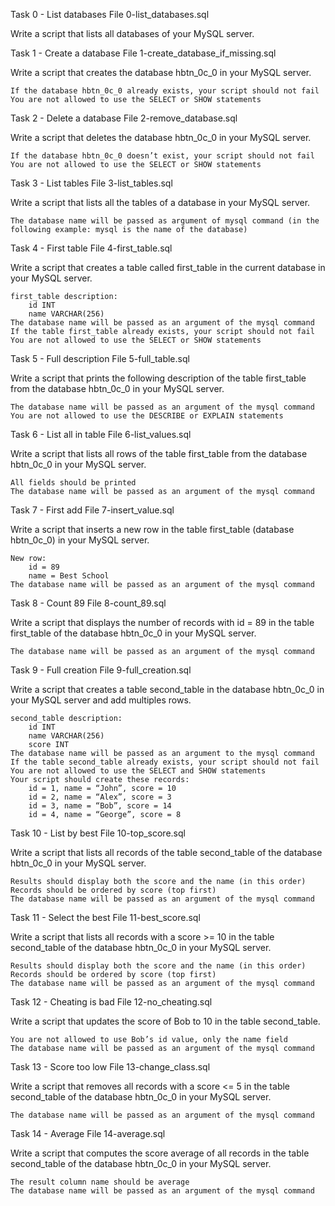 Task 0 - List databases
    File 0-list_databases.sql

Write a script that lists all databases of your MySQL server.

Task 1 - Create a database
    File 1-create_database_if_missing.sql

Write a script that creates the database hbtn_0c_0 in your MySQL server.

    If the database hbtn_0c_0 already exists, your script should not fail
    You are not allowed to use the SELECT or SHOW statements

Task 2 - Delete a database
    File 2-remove_database.sql

Write a script that deletes the database hbtn_0c_0 in your MySQL server.

    If the database hbtn_0c_0 doesn’t exist, your script should not fail
    You are not allowed to use the SELECT or SHOW statements

Task 3 - List tables
    File 3-list_tables.sql

Write a script that lists all the tables of a database in your MySQL server.

    The database name will be passed as argument of mysql command (in the following example: mysql is the name of the database)

Task 4 - First table
    File 4-first_table.sql

Write a script that creates a table called first_table in the current database in your MySQL server.

    first_table description:
        id INT
        name VARCHAR(256)
    The database name will be passed as an argument of the mysql command
    If the table first_table already exists, your script should not fail
    You are not allowed to use the SELECT or SHOW statements

Task 5 - Full description
    File 5-full_table.sql

Write a script that prints the following description of the table first_table from the database hbtn_0c_0 in your MySQL server.

    The database name will be passed as an argument of the mysql command
    You are not allowed to use the DESCRIBE or EXPLAIN statements

Task 6 - List all in table
    File 6-list_values.sql

Write a script that lists all rows of the table first_table from the database hbtn_0c_0 in your MySQL server.

    All fields should be printed
    The database name will be passed as an argument of the mysql command

Task 7 - First add
    File 7-insert_value.sql

Write a script that inserts a new row in the table first_table (database hbtn_0c_0) in your MySQL server.

    New row:
        id = 89
        name = Best School
    The database name will be passed as an argument of the mysql command

Task 8 - Count 89
    File 8-count_89.sql

Write a script that displays the number of records with id = 89 in the table first_table of the database hbtn_0c_0 in your MySQL server.

    The database name will be passed as an argument of the mysql command

Task 9 - Full creation
    File 9-full_creation.sql

Write a script that creates a table second_table in the database hbtn_0c_0 in your MySQL server and add multiples rows.

    second_table description:
        id INT
        name VARCHAR(256)
        score INT
    The database name will be passed as an argument to the mysql command
    If the table second_table already exists, your script should not fail
    You are not allowed to use the SELECT and SHOW statements
    Your script should create these records:
        id = 1, name = “John”, score = 10
        id = 2, name = “Alex”, score = 3
        id = 3, name = “Bob”, score = 14
        id = 4, name = “George”, score = 8

Task 10 - List by best
    File 10-top_score.sql

Write a script that lists all records of the table second_table of the database hbtn_0c_0 in your MySQL server.

    Results should display both the score and the name (in this order)
    Records should be ordered by score (top first)
    The database name will be passed as an argument of the mysql command

Task 11 - Select the best
    File 11-best_score.sql

Write a script that lists all records with a score >= 10 in the table second_table of the database hbtn_0c_0 in your MySQL server.

    Results should display both the score and the name (in this order)
    Records should be ordered by score (top first)
    The database name will be passed as an argument of the mysql command

Task 12 - Cheating is bad
    File 12-no_cheating.sql

Write a script that updates the score of Bob to 10 in the table second_table.

    You are not allowed to use Bob’s id value, only the name field
    The database name will be passed as an argument of the mysql command

Task 13 - Score too low
    File 13-change_class.sql

Write a script that removes all records with a score <= 5 in the table second_table of the database hbtn_0c_0 in your MySQL server.

    The database name will be passed as an argument of the mysql command

Task 14 - Average
    File 14-average.sql

Write a script that computes the score average of all records in the table second_table of the database hbtn_0c_0 in your MySQL server.

    The result column name should be average
    The database name will be passed as an argument of the mysql command

